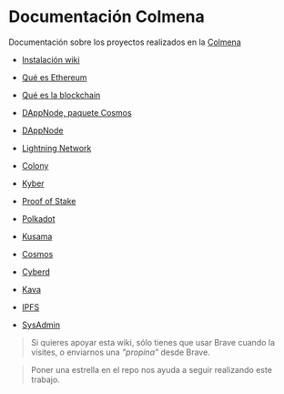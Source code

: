 # Documentación Colmena

Documentación sobre los proyectos realizados en la [Colmena](https://www.colmenalabs.org/)

- [Instalación wiki](instalDoc.md)

- [Qué es Ethereum](ethblock.md)

- [Qué es la blockchain](introblock.md)

- [DAppNode, paquete Cosmos](DAppNodeCosmos.md)  

- [DAppNode](https://github.com/dappnode/DAppNode)

- [Lightning Network](lightning-index.md)

- [Colony](colony.md)

- [Kyber](howtokyber.md)

- [Proof of Stake](pos.md)

- [Polkadot](polkadot.md)

- [Kusama](kusama.md)

- [Cosmos](cosmos.md)

- [Cyberd](cyberd.md)

- [Kava](kava.md)

- [IPFS](ipfs.md)

- [SysAdmin](sistemas.md) 

>Si quieres apoyar esta wiki, sólo tienes que usar Brave cuando la visites, o enviarnos una _"propina"_ desde Brave.

>Poner una estrella en el repo nos ayuda a seguir realizando este trabajo.
